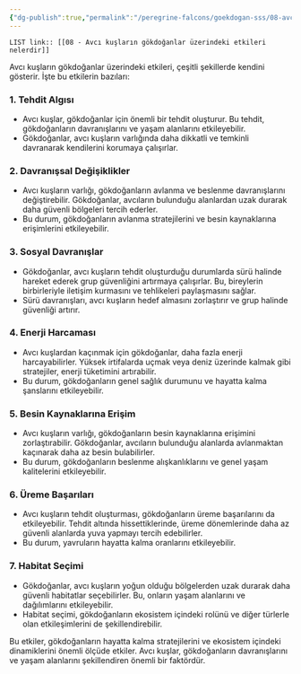 ```yaml
---
{"dg-publish":true,"permalink":"/peregrine-falcons/goekdogan-sss/08-avci-kuslarin-goekdoganlar-uezerindeki-etkileri-nelerdir/","updated":"2024-09-16T15:51:43.024+03:00"}
---
```


`LIST link:: [[08 - Avcı kuşların gökdoğanlar üzerindeki etkileri nelerdir]] `

Avcı kuşların gökdoğanlar üzerindeki etkileri, çeşitli şekillerde kendini gösterir. İşte bu etkilerin bazıları:

### 1. **Tehdit Algısı**
- Avcı kuşlar, gökdoğanlar için önemli bir tehdit oluşturur. Bu tehdit, gökdoğanların davranışlarını ve yaşam alanlarını etkileyebilir.
- Gökdoğanlar, avcı kuşların varlığında daha dikkatli ve temkinli davranarak kendilerini korumaya çalışırlar.

### 2. **Davranışsal Değişiklikler**
- Avcı kuşların varlığı, gökdoğanların avlanma ve beslenme davranışlarını değiştirebilir. Gökdoğanlar, avcıların bulunduğu alanlardan uzak durarak daha güvenli bölgeleri tercih ederler.
- Bu durum, gökdoğanların avlanma stratejilerini ve besin kaynaklarına erişimlerini etkileyebilir.

### 3. **Sosyal Davranışlar**
- Gökdoğanlar, avcı kuşların tehdit oluşturduğu durumlarda sürü halinde hareket ederek grup güvenliğini artırmaya çalışırlar. Bu, bireylerin birbirleriyle iletişim kurmasını ve tehlikeleri paylaşmasını sağlar.
- Sürü davranışları, avcı kuşların hedef almasını zorlaştırır ve grup halinde güvenliği artırır.

### 4. **Enerji Harcaması**
- Avcı kuşlardan kaçınmak için gökdoğanlar, daha fazla enerji harcayabilirler. Yüksek irtifalarda uçmak veya deniz üzerinde kalmak gibi stratejiler, enerji tüketimini artırabilir.
- Bu durum, gökdoğanların genel sağlık durumunu ve hayatta kalma şanslarını etkileyebilir.

### 5. **Besin Kaynaklarına Erişim**
- Avcı kuşların varlığı, gökdoğanların besin kaynaklarına erişimini zorlaştırabilir. Gökdoğanlar, avcıların bulunduğu alanlarda avlanmaktan kaçınarak daha az besin bulabilirler.
- Bu durum, gökdoğanların beslenme alışkanlıklarını ve genel yaşam kalitelerini etkileyebilir.

### 6. **Üreme Başarıları**
- Avcı kuşların tehdit oluşturması, gökdoğanların üreme başarılarını da etkileyebilir. Tehdit altında hissettiklerinde, üreme dönemlerinde daha az güvenli alanlarda yuva yapmayı tercih edebilirler.
- Bu durum, yavruların hayatta kalma oranlarını etkileyebilir.

### 7. **Habitat Seçimi**
- Gökdoğanlar, avcı kuşların yoğun olduğu bölgelerden uzak durarak daha güvenli habitatlar seçebilirler. Bu, onların yaşam alanlarını ve dağılımlarını etkileyebilir.
- Habitat seçimi, gökdoğanların ekosistem içindeki rolünü ve diğer türlerle olan etkileşimlerini de şekillendirebilir.

Bu etkiler, gökdoğanların hayatta kalma stratejilerini ve ekosistem içindeki dinamiklerini önemli ölçüde etkiler. Avcı kuşlar, gökdoğanların davranışlarını ve yaşam alanlarını şekillendiren önemli bir faktördür.
